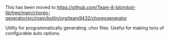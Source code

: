 This has been moved to https://github.com/Team-8-bit/robot-lib/tree/main/choreo-generator/src/main/kotlin/org/team9432/choreogenerator

Utility for programmatically generating .chor files. Useful for making tons of conifgurable auto options.

